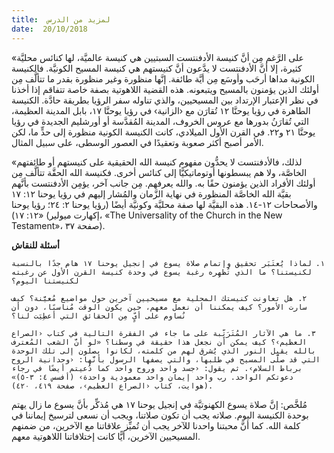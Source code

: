 ```yaml
---
title:  لمزيد من الدرس
date:  20/10/2018
---
```


«على الرَّغم مِن أنَّ كنيسة الأدفنتست السبتيين هي كنيسة عالميَّة، لها كنائس محليَّة كثيرة، إلا أنَّ الأدفنتست لا يدَّعون أنَّ كنيستهم هي كنيسة المسيح الكونيَّة. فالكنيسة الكونية مداها أرحَب وأوسَع مِن أيَّة طائفة. إنَّها منظورة وغير منظورة بقدر ما تتألَّف مِن أولئك الذين يؤمنون بالمسيح ويتبعونه. هذه القضية اللاهوتية بصفة خاصة تتفاقم إذا أخذنا في نظر الإعتبار الإرتداد بين المسيحيين، والذي تناوله سفر الرؤيا بطريقة حادَّة. الكنيسة الطاهرة في رؤيا يوحنَّا ١٢ تُقارَن مع ‹الزانية› في رؤيا يوحنَّا ١٧، بابل المدينة العظيمة، التي تُقارَنُ بدورها مع عروس الخروف، المدينة المُقدَّسة أو أورشليم الجديدة في رؤيا يوحنَّا ٢١ و٢٢. في القرن الأول الميلادي، كانت الكنيسة الكونية منظورة إلى حدٍّ ما، لكن الأمر أصبح أكثر صعوبة وتعقيدًا في العصور الوسطى، على سبيل المثال.

«لذلك، فالأدفنتست لا يحدُّون مفهوم كنيسة الله الحقيقية على كنيستهم أو طائفتهم الخاصَّة، ولا هم يبسطونها أوتوماتيكيًّا إلى كنائس أخرى. فكنيسة الله الحقَّة تتألَّف مِن أولئك الأفراد الذين يؤمنون حقًا به. والله يعرفهم. مِن جانب آخر، يؤمِن الأدفنتست بأنَّهم بقيَّة الله الخاصَّة المنظورة في نهاية الزَّمان والمُشار إليهم في رؤيا يوحنا ١٢: ١٧ والأصحاحات ١٢-١٤. هذه البقيَّة لها صفة محليَّة وكونيَّة أيضًا (رؤيا يوحنا ٢: ٢٤؛ رؤيا يوحنا ١٢: ١٧)» (إكهارت ميولير، «The Universality of the Church in the New Testament»، صفحة ٣٧).

**أسئلة للنقاش**

`١. لماذا يُعتَبَر تحقيق وإتمام صلاة يسوع في إنجيل يوحنا ١٧ هام جدًا بالنسبة لكنيستنا؟ ما الذي تُظهِره رغبة يسوع في وحدة كنيسة القرن الأول عن رغبته لكنيستنا اليوم؟`

`٢. هل تعاونت كنيستك المحلية مع مسيحيين آخرين حول مواضيع مُعيَّنة؟ كيف سارت الأمور؟ كيف يمكننا أن نعمل معهم، حين يكون الوقت مُناسبًا، دون أن نُساوم على أيٍّ مِن الحقائق التي أعطِيَت لنا؟`

`٣. ما هي الآثار المُتَرَتِّبة على ما جاء في الفقرة التالية في كتاب ‹الصراع العظيم›؟ كيف يمكن أن نجعل هذا حقيقة في وسطنا؟ «لو أنَّ الشعب المُعترف بالله يقبل النور الذي يُشرق لهم من كلمته، لكانوا يصلون إلى تلك الوحدة التي قد صلَّى المسيح في طلبها، والتي يصفها الرسول بأنَّها: ‹وحدانية الروح برباط السلام›. ثم يقول: ‹جسد واحد وروح واحد كما دُعيتم أيضًا في رجاء دعوتكم الواحد. رب واحد إيمان واحد معمودية واحدة› (أفسس ٤: ٣-٥)» (هوايت، كتاب ‹الصراع العظيم›، صفحة ٤١٩، ٤٢٠).`

مُلخَّص: إنَّ صلاة يسوع الكهنوتيَّة في إنجيل يوحنا ١٧ هي مُذكِّر بأنَّ يسوع ما زال يهتم بوحدة الكنيسة اليوم. صلاته يجب أن تكون صلاتنا، ويجب أن نسعى لترسيخ إيماننا في كلمة الله. كما أنَّ محبتنا واحدنا للآخر يجب أن تُميِّز علاقاتنا مع الآخرين، من ضمنهم المسيحيين الآخرين، أيًّا كانت إختلافاتنا اللاهوتية معهم.